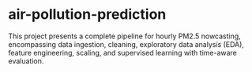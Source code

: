 # air-pollution-prediction
This project presents a complete pipeline for hourly PM2.5 nowcasting, encompassing data ingestion, cleaning, exploratory data analysis (EDA), feature engineering, scaling, and supervised learning with time-aware evaluation.

